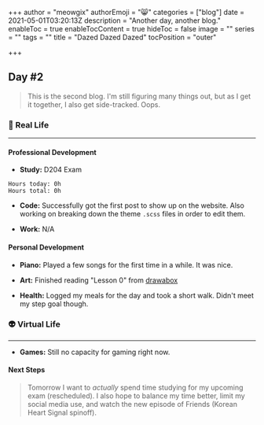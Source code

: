 +++
author = "meowgix"
authorEmoji = "😸"
categories = ["blog"]
date = 2021-05-01T03:20:13Z
description = "Another day, another blog."
enableToc = true
enableTocContent = true
hideToc = false
image = ""
series = ""
tags = ""
title = "Dazed Dazed Dazed"
tocPosition = "outer"

+++
## Day #2

> This is the second blog. I'm still figuring many things out, but as I get it together, I also get side-tracked. Oops.

### 🌱 Real Life
***
#### Professional Development
- **Study:**  D204 Exam
```
Hours today: 0h
Hours total: 0h
```
- **Code:**  Successfully got the first post to show up on the website. Also working on breaking down the theme `.scss` files in order to edit them.

- **Work:**  N/A

#### Personal Development
- **Piano:**  Played a few songs for the first time in a while. It was nice.

- **Art:**  Finished reading "Lesson 0" from [drawabox](https:\\drawabox.com)

- **Health:**  Logged my meals for the day and took a short walk. Didn't meet my step goal though.


### 👽 Virtual Life
***
- **Games:**  Still no capacity for gaming right now.

#### Next Steps
> Tomorrow I want to _actually_ spend time studying for my upcoming exam (rescheduled). I also hope to balance my time better, limit my social media use, and watch the new episode of Friends (Korean Heart Signal spinoff).